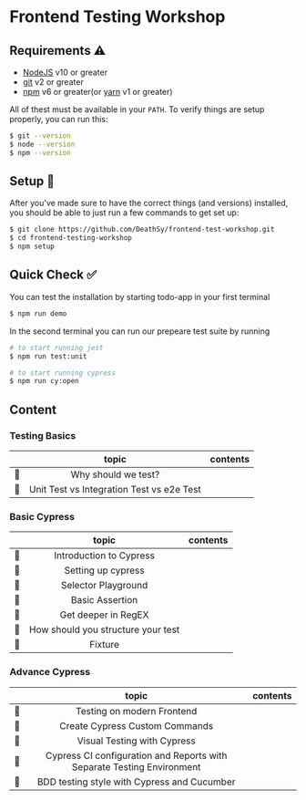 # Frontend Testing Workshop

## Requirements ⚠️

- [NodeJS](https://nodejs.org) v10 or greater
- [git](https://git-scm.com) v2 or greater
- [npm](https://www.npmjs.com) v6 or greater(or [yarn](https://yarnpkg.com) v1 or greater)

All of thest must be available in your `PATH`. To verify things are setup properly, you can run this:

```sh
$ git --version
$ node --version
$ npm --version
```

## Setup 🔌

After you've made sure to have the correct things (and versions) installed, you should be able to just run a few commands to get set up:

```sh
$ git clone https://github.com/DeathSy/frontend-test-workshop.git
$ cd frontend-testing-workshop
$ npm setup
```

## Quick Check ✅

You can test the installation by starting todo-app in your first terminal

```sh
$ npm run demo
```

In the second terminal you can run our prepeare test suite by running

```sh
# to start running jest
$ npm run test:unit

# to start running cypress
$ npm run cy:open
``` 

## Content

### Testing Basics
||topic|contents|
|:--:|:--:|:--:|
|🔗|Why should we test?||
|🔗|Unit Test vs Integration Test vs e2e Test|

### Basic Cypress

||topic|contents|
|:--:|:--:|:--:|
|🔗|Introduction to Cypress||
|🔗|Setting up cypress||
|🔗|Selector Playground||
|🔗|Basic Assertion||
|🔗|Get deeper in RegEX||
|🔗|How should you structure your test||
|🔗|Fixture||

### Advance Cypress

||topic|contents|
|:--:|:--:|:--:|
|🔗|Testing on modern Frontend||
|🔗|Create Cypress Custom Commands||
|🔗|Visual Testing with Cypress||
|🔗|Cypress CI configuration and Reports with Separate Testing Environment||
|🔗|BDD testing style with Cypress and Cucumber||
